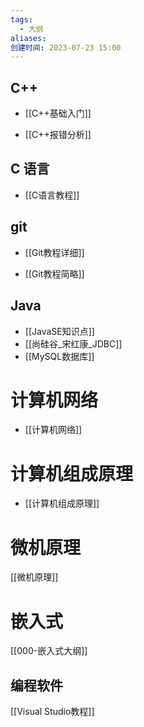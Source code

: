 ```yaml
---
tags:
  - 大纲
aliases: 
创建时间: 2023-07-23 15:00
---
```


## C++

-  [[C++基础入门]]

-  [[C++报错分析]]


## C 语言

-  [[C语言教程]]

## git

-  [[Git教程详细]]

-  [[Git教程简略]]

## Java

- [[JavaSE知识点]]
- [[尚硅谷_宋红康_JDBC]]
- [[MySQL数据库]]


# 计算机网络

- [[计算机网络]]

# 计算机组成原理

- [[计算机组成原理]]

# 微机原理

[[微机原理]]
# 嵌入式

[[000-嵌入式大纲]]

## 编程软件

[[Visual Studio教程]]

